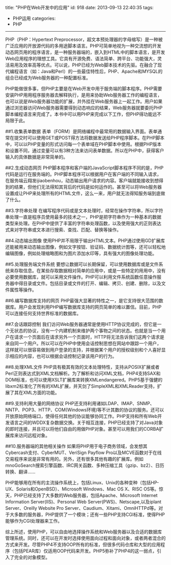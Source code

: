 title: "PHP在Web开发中的应用"
id: 918
date: 2013-09-13 22:40:35
tags: 
- PHP运用
categories: 
- PHP
---

PHP（PHP：Hypertext Preprocessor，超文本预处理器的字母缩写）是一种被广泛应用的开放源代码的多用途脚本语言。PHP可简单地视为一种交流想的开发动态网页用的程序语言，是一种服务器端的，嵌入到HTML中的脚本语言，是开发Web应用程序的理想工具。它具有开源免费、语法简单、跨平台、功能强大，灵活易用及效率高等优点。可以说，PHP已经为Web脚本技术的先驱。在融合了现代编程语言（如：Java和Perl）的一些最佳特性后，PHP、Apache和MYSQL的组合已经成为Web服务器的一种配置标准。
<!-- more -->
PHP能做很多事，但PHP主要是在Web开发中用于服务端的脚本程序。PHP需要安装PHP用用程序服务器去解释执行，是用来协助Web服务器工作的编程语言，也可以说是Web服务器功能的扩展，并外挂在Web服务器上一起工作。用户如果通过浏览器访问Web服务器需要得到动态响应的结果，Web服务器就要委托PHP脚本编程语言来完成了。本书中可以用PHP来完成以下工作，但PHP得功能远不局限于此。

##1.收集表单数据
表单（FORM）是网络编程中最常用的数据输入界面。表单通常在提交时可以使用GET或POST得方法将数据发送给PHP程序脚本。在PHP脚本中，可以以PHP变量的形式访问每一个表单域在PHP脚本中使用。根据PHP版本和设置不同，通过变量可以有3种方法来访问表单数据。所以在PHP中，获得客户输入的具体数据是非常简单的。

##2.生成动态网页
PHP脚本程序和客户端的JavaScript脚本程序不同的是，PHP代码是运行在服务端的。PHP脚本程序可以根据用户在客户端的不同输入请求，在服务端云翔发ijiaobenhou，动态输出用户请求的内容。客户端就能接收到想得到的结果，但他们无法得知其背后的代码是如何运作的。甚至可以将Web服务器设置成让PHP来处理所有的HTML文件，这么一来，用户就无法得知服务端到底做了什么。

##3.字符串处理
在编写程序代码或是文本处理时，经常在操作字符串，所以字符串处理一直是程序员使用最多的技术之一，PHP是把字符串作为一种基本的数据类型来处理。在PHP中提供了丰富的字符串处理函数，以及使用强大的正则表达式来对字符串或文本进行搜索、查找、匹配、替换等操作。

##4.动态输出图像
使用PHP并不局限于输出HTML文本。PHP通过使用GD扩展库还能被用来动态输出图像，例如文字按钮、验证码、数据统计图等，还可以轻松地编辑图像，例如处理缩略图和为图片添加水印等，具有强大的图像处理功能。

##5.处理服务端文件系统
要想让数据可以长期保留，可以使用数据库或是文件系统来存取信息。在某些存取数据相对简单的应用中，或是一些特定的用用中，没有必要使用数据库，就可以采用文件操作。PHP可以利用文件系统函数任意操作服务器中得目录或文件。包括目录或文件的打开、编辑、拷贝、创建、删除，以及文件属性等操作。

##6.编写数据库支持的网页
PHP最强大显著的特性之一，是它支持很大范围的数据库。用户会发现利用PHP编写数据库支持的网页简单的难以置信。目前，PHP可以连接任何支持世界标准的数据库。

##7.会话跟踪控制
我们访问Web服务器通常是使用HTTP协议完成的，但它是一个无状态的协议，没有一个内建机制来维护两个事物之间的状态。也就是当一个用户在请求一个页面后在请求另外一个页面时，HTTP将无法告诉我们这两个请求是来自同一个用户。所以可以在PHP中使用会话控制思想在网站中跟踪一个用户，这样就可以很容易做到用户登录的支持，并根据某个用户的授权级别和个人喜好显示相应的内容，也可以根据会话控制记录该用户的行为。

##8.处理XML文件
PHP具有极其有效的文本处理特性，支持从POSIX扩展或者Perl正则表达式到XML文档解析。为了解析和访问XML文档，PHP4支持SAX和DOM标准，也可以使用XSLT扩展库来转换XMLendangered。PHP5基于强健的libxm2标准化了所有的XML扩展，并天剑了SimpleXML和XMLReader支持，扩展了其在XML方面的功能。

##9.支持利用大量的网络协议
PHP还支持利用诸如LDAP、IMAP、SNMP、NNTP、POP3、HTTP、COM(Windows环境)等不计其数的协议的服务。还可以开放原始网络端口，使得任何其他的协议能够协同工作。PHP支持和所有Web开发语言之间的WDDX复杂数据交换。关于相互连接，PHP已经支持了对Java对象的即时连接，并且可以将他们自由的用做PHP对象。甚至可以用我们的CORBA扩展库来访问远程对象。

##10.服务器端的其他相关操作
如果将PHP用于电子商务领域，会发想其Cybercash支付、CyberMUT、VeriSign Payflow Pro以及MCVE函数对于在线交易程序来说是非常有用的。另外，还有很多其他有趣的扩展库。例如mnoGoSearch搜索引擎函数、IRC网关函数、多种压缩工具（gzip、bz2）、日历转换、翻译......

PHP能够用在所有的主流操作系统上，包括Linux、Unix的各种变种（包括HP-UX、Solaris和OpenBSD）、Microsoft Windows、Mac OS X、RISC OS等。惊天，PHP已经支持了大多数的Web服务器，包括Apache、Microsoft Internet Information Server(IIS)、Personal Web Server(PWS)、Netscape,以及iplant Server、Oreilly Website Pro Server、Caudium、Xitami、OmniHTTPd等。对于大多数的服务器，PHP提供了一个模块；还有一些PHP支持CGI标准，使得PHP能够作为CGI处理器来工作。

综上所述，使用PHP，可以自由地选择操作系统和Web服务器以及合适的数据库管理系统。同时，还可以在开发时选择使用面向过程和面向对象，或者两者混合的方式来开发。尽管PHP4不支持OOP所有的标准，但很多代码仓库和大型的应用程序（包括PEAR库）仅适用OOP代码来开发。PHP5弥补了PHP4的这一弱点，引入了完全的对象模型。